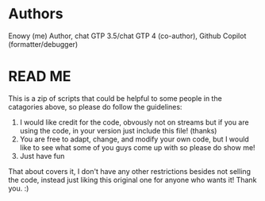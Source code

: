 # Authors
Enowy (me) Author, chat GTP 3.5/chat GTP 4 (co-author), Github Copilot (formatter/debugger)

# READ ME
This is a zip of scripts that could be helpful to some people in the catagories above, 
so please do follow the guidelines:

1. I would like credit for the code, obvously not on streams but if you are using the code, in your version just include this file! (thanks)
2. You are free to adapt, change, and modify your own code, but I would like to see what some of you guys come up with so please do show me!
3. Just have fun

That about covers it, I don't have any other restrictions besides not selling the code, instead just liking this original one for anyone who wants it! Thank you. :)

